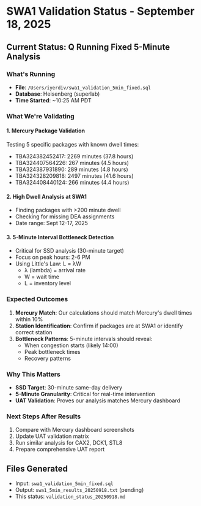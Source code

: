 # SWA1 Validation Status - September 18, 2025

## Current Status: Q Running Fixed 5-Minute Analysis

### What's Running
- **File**: `/Users/iyerdiv/swa1_validation_5min_fixed.sql`
- **Database**: Heisenberg (superlab)
- **Time Started**: ~10:25 AM PDT

### What We're Validating

#### 1. Mercury Package Validation
Testing 5 specific packages with known dwell times:
- TBA324382452417: 2269 minutes (37.8 hours)
- TBA324407564226: 267 minutes (4.5 hours)
- TBA324387931890: 289 minutes (4.8 hours)
- TBA324328209818: 2497 minutes (41.6 hours)
- TBA324408440124: 266 minutes (4.4 hours)

#### 2. High Dwell Analysis at SWA1
- Finding packages with >200 minute dwell
- Checking for missing DEA assignments
- Date range: Sept 12-17, 2025

#### 3. 5-Minute Interval Bottleneck Detection
- Critical for SSD analysis (30-minute target)
- Focus on peak hours: 2-6 PM
- Using Little's Law: L = λW
  - λ (lambda) = arrival rate
  - W = wait time
  - L = inventory level

### Expected Outcomes

1. **Mercury Match**: Our calculations should match Mercury's dwell times within 10%
2. **Station Identification**: Confirm if packages are at SWA1 or identify correct station
3. **Bottleneck Patterns**: 5-minute intervals should reveal:
   - When congestion starts (likely 14:00)
   - Peak bottleneck times
   - Recovery patterns

### Why This Matters

- **SSD Target**: 30-minute same-day delivery
- **5-Minute Granularity**: Critical for real-time intervention
- **UAT Validation**: Proves our analysis matches Mercury dashboard

### Next Steps After Results

1. Compare with Mercury dashboard screenshots
2. Update UAT validation matrix
3. Run similar analysis for CAX2, DCK1, STL8
4. Prepare comprehensive UAT report

## Files Generated
- Input: `swa1_validation_5min_fixed.sql`
- Output: `swa1_5min_results_20250918.txt` (pending)
- This status: `validation_status_20250918.md`